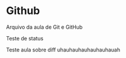 # Github

Arquivo da aula de Git e GitHub

Teste de status

Teste aula sobre diff
uhauhauhauhauhauhauah
